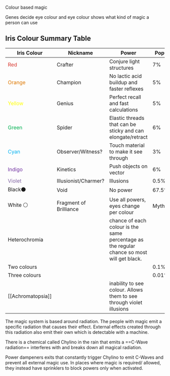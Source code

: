 Colour based magic

Genes decide eye colour and eye colour shows what kind of magic a person can use

## Iris Colour Summary Table

| Iris Colour                                                      | Nickname               | Power                                                                                      | Population   |
| ---------------------------------------------------------------- | ---------------------- | ------------------------------------------------------------------------------------------ | ------------ |
| <font color="#d83931">Red                             </font>    | Crafter                | Conjure light structures                                                                   | 7%           |
| <font color="#de7802">Orange</font>                              | Champion               | No lactic acid buildup and faster reflexes                                                 | 5%           |
| <font color="#ffff00">Yellow</font>                              | Genius                 | Perfect recall and fast calculations                                                       | 5%           |
| <font color="#00b050">Green</font>                               | Spider                 | Elastic threads that can be sticky and can elongate/retract                                | 6%           |
| <font color="#00b0f0">Cyan                             </font>   | Observer/Witness?      | Touch material to make it see through                                                      | 3%           |
| <font color="#7030a0">Indigo                             </font> | Kinetics               | Push objects on vector                                                                     | 6%           |
| <font color="#8064a2">Violet                             </font> | Illusionist/Charmer?   | Illusions                                                                                  | 0.5%         |
| Black⚫                                                           | Void                   | No power                                                                                   | 67.5%        |
| White ⚪                                                          | Fragment of Brilliance | Use all powers, eyes change per colour                                                     | Mythological |
| Heterochromia                                                    |                        | chance of each colour is the same percentage as the regular chance so most will get black. |              |
| Two colours                                                      |                        |                                                                                            | 0.1%         |
| Three colours                                                    |                        |                                                                                            | 0.01%        |
| [[Achromatopsia]]                                                |                        | inability to see colour. Allows them to see through violet illusions                       |              |

The magic system is based around radiation. The people with magic emit a specific radiation that causes their effect. External effects created through this radiation also emit their own which is detectable with a machine. 

There is a chemical called Chylino in the rain that emits a ==C-Wave radiation==<!--Aren't C-waves related to seismic activity, rather than radiation?--> interferes with and breaks down all magical radiation. 

Power dampeners exits that constantly trigger Chylino to emit C-Waves and prevent all external magic use. In places where magic is required/ allowed, they instead have sprinklers to block powers only when activated.